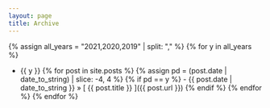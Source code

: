```yaml
---
layout: page
title: Archive
---
```


{% assign all_years = "2021,2020,2019" | split: "," %}
{% for y in all_years %}
- {{ y }}
  {% for post in site.posts %}
    {% assign pd = (post.date | date_to_string) | slice: -4, 4 %}
    {% if pd == y %}
      - {{ post.date | date_to_string }} &raquo; [ {{ post.title }} ]({{ post.url }})
    {% endif %}
  {% endfor %}
{% endfor %}
